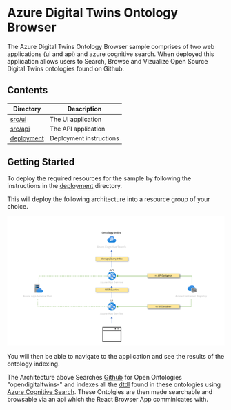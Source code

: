 # Azure Digital Twins Ontology Browser

The Azure Digital Twins Ontology Browser sample comprises of two web applications (ui and api) and azure cognitive search. When deployed this application allows users to Search, Browse and Vizualize Open Source Digital Twins ontologies found on Github.

## Contents

| Directory | Description |
|----------|-------------|
| [src/ui](./src/ui/README.md) | The UI application |
| [src/api](./src/api/README.md) | The API application |
| [deployment](./deployment/README.md) | Deployment instructions |

## Getting Started

To deploy the required resources for the sample by following the instructions in the [deployment](./deployment/README.md) directory.

This will deploy the following architecture into a resource group of your choice.

![Architecture](./documents/architecture.png)

You will then be able to navigate to the application and see the results of the ontology indexing.

The Architecture above Searches [Github](https://github.com/search?q=opendigitaltwins-&type=repositories) for Open Ontologies "opendigitaltwins-" and indexes all the [dtdl](https://github.com/Azure/opendigitaltwins-dtdl/blob/master/DTDL/v2/dtdlv2.md) found in these ontologies using [Azure Cognitive Search](https://azure.microsoft.com/en-gb/services/search/#overview). These Ontolgies are then made searchable and browsable via an api which the React Browser App comminicates with.

